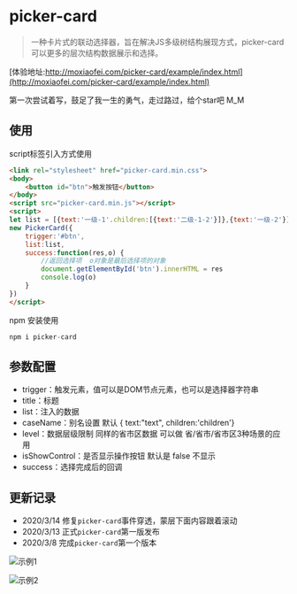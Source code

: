 # picker-card

> 一种卡片式的联动选择器，旨在解决JS多级树结构展现方式，picker-card可以更多的层次结构数据展示和选择。

[体验地址:http://moxiaofei.com/picker-card/example/index.html](http://moxiaofei.com/picker-card/example/index.html)

第一次尝试着写，鼓足了我一生的勇气，走过路过，给个star吧 M_M

## 使用

script标签引入方式使用

```html
<link rel="stylesheet" href="picker-card.min.css">
<body>
    <button id="btn">触发按钮</button>	
</body>    
<script src="picker-card.min.js"></script>
<script>
let list = [{text:'一级-1'.children:[{text:'二级-1-2'}]},{text:'一级-2'}]    
new PickerCard({
    trigger:'#btn',
    list:list,
    success:function(res,o) {
        //返回选择项  o对象是最后选择项的对象
        document.getElementById('btn').innerHTML = res
        console.log(o)
    }
})
</script>
```
npm 安装使用
```js
npm i picker-card
```
## 参数配置

+ trigger：触发元素，值可以是DOM节点元素，也可以是选择器字符串
+ title：标题
+ list：注入的数据
+ caseName：别名设置  默认 { text:"text", children:'children'}
+ level：数据层级限制  同样的省市区数据 可以做 省/省市/省市区3种场景的应用
+ isShowControl：是否显示操作按钮 默认是 false 不显示
+ success：选择完成后的回调




## 更新记录
+ 2020/3/14 修复`picker-card`事件穿透，蒙层下面内容跟着滚动
+ 2020/3/13 正式`picker-card`第一版发布
+ 2020/3/8  完成`picker-card`第一个版本


![示例1](http://moxiaofei.com/wp-content/uploads/2019/05/1.png)

![示例2](http://moxiaofei.com/wp-content/uploads/2019/05/2.png)

